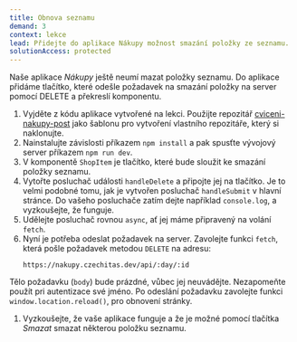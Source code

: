 ```yaml
---
title: Obnova seznamu
demand: 3
context: lekce
lead: Přidejte do aplikace Nákupy možnost smazání položky ze seznamu.
solutionAccess: protected
---
```


Naše aplikace _Nákupy_ ještě neumí mazat položky seznamu. Do aplikace přidáme tlačítko, které odešle požadavek na smazání položky na server pomocí DELETE a překreslí komponentu.

1. Vyjděte z kódu aplikace vytvořené na lekci. Použijte repozitář [cviceni-nakupy-post](https://github.com/Czechitas-podklady-WEB/cviceni-nakupy-post) jako šablonu pro vytvoření vlastního repozitáře, který si naklonujte.
1. Nainstalujte závislosti příkazem `npm install` a pak spusťte vývojový server příkazem `npm run dev`.
1. V komponentě `ShopItem` je tlačítko, které bude sloužit ke smazání položky seznamu.
1. Vytořte posluchač události `handleDelete` a připojte jej na tlačítko. Je to velmi podobné tomu, jak je vytvořen posluchač `handleSubmit` v hlavní stránce. Do vašeho posluchače zatím dejte například `console.log`, a vyzkoušejte, že funguje.
1. Udělejte posluchač rovnou `async`, ať jej máme připravený na volání `fetch`.
1. Nyní je potřeba odeslat požadavek na server. Zavolejte funkci `fetch`, která pošle požadavek metodou `DELETE` na adresu:
   ```
   https://nakupy.czechitas.dev/api/:day/:id
   ```
  Tělo požadavku (`body`) bude prázdné, vůbec jej neuvádějte. Nezapomeňte použít pri autentizace své jméno. Po odeslání požadavku zavolejte funkci `window.location.reload()`, pro obnovení stránky.
1. Vyzkoušejte, že vaše aplikace funguje a že je možné pomocí tlačítka _Smazat_ smazat některou položku seznamu.
